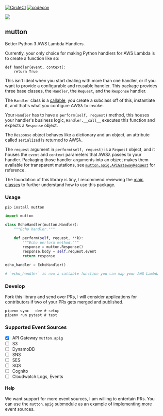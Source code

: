 [![CircleCI](https://circleci.com/gh/hmngwy/mutton.svg?style=svg)](https://circleci.com/gh/hmngwy/mutton) [![codecov](https://codecov.io/gh/hmngwy/mutton/branch/develop/graph/badge.svg)](https://codecov.io/gh/hmngwy/mutton)

![](https://codecov.io/gh/hmngwy/mutton/branch/develop/graphs/tree.svg?height=70&width=898)

## mutton

Better Python 3 AWS Lambda Handlers.

Currently, your only choice for making Python handlers for AWS Lambda is to create a function like so:

```
def handler(event, context):
    return True
```

This isn't ideal when you start dealing with more than one handler, or if you want to provide a configurable and reusable handler. This package provides three base classes, the `Handler`, the `Request`, and the `Response` handler.

The `Handler` class is a [callable](https://en.wikipedia.org/wiki/Callable_object), you create a subclass off of this, instantiate it, and that's what you configure AWSλ to invoke.

Your `Handler` has to have a `perform(self, request)` method, this houses your handler's business logic, `Handler.__call__` executes this function and expects a `Response` object.

The `Response` object behaves like a dictionary and an object, an attribute called `serialized` is returned to AWSλ.

The `request` argument in `perform(self, request)` is a `Request` object, and it houses the `event` and `context` parameters that AWSλ passes to your handler. Packaging those handler arguments into an object makes them available for transparent mutations, see [`mutton.apig.APIGatewayRequest`](mutton/mutton/apig/\_\_init\_\_.py) for reference.

The foundation of this library is tiny, I recommend reviewing the [main classes](mutton/mutton/__init__.py) to further understand how to use this package.

### Usage

```
pip install mutton
```

```python
import mutton

class EchoHandler(mutton.Handler):
    """Echo handler."""

    def perform(self, request, **k):
        """Echo perform method."""
        response = mutton.Response()
        response.body = self.request.event
        return response

echo_handler = EchoHandler()

# `echo_handler` is now a callable function you can map your AWS Lambda function to
```

### Develop

Fork this library and send over PRs, I will consider applications for contributors if two of your PRs gets merged and published.

```
pipenv sync --dev # setup
pipenv run pytest # test
```

### Supported Event Sources

- [x] API Gateway `mutton.apig`
- [ ] S3
- [ ] DynamoDB
- [ ] SNS
- [ ] SES
- [ ] SQS
- [ ] Cognito
- [ ] Cloudwatch Logs, Events

#### Help

We want support for more event sources, I am willing to entertain PRs. You can use the `mutton.apig` submodule as an example of implementing more event sources.
